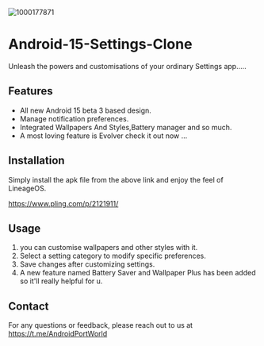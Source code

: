 ![1000177871](https://github.com/user-attachments/assets/6b14a7cf-6ed7-4d9d-92c8-ee974dfd78c0)
# Android-15-Settings-Clone

Unleash the powers and customisations of your ordinary Settings app.....

## Features

- All new Android 15 beta 3 based design.
- Manage notification preferences.
- Integrated Wallpapers And Styles,Battery manager and so much.
- A most loving feature is Evolver check it out now ...

## Installation

Simply install the apk file from the above link and enjoy the feel of LineageOS.

https://www.pling.com/p/2121911/

## Usage
1. you can customise wallpapers and other styles with it.
3. Select a setting category to modify specific preferences.
4. Save changes after customizing settings.
5. A new feature named Battery Saver and Wallpaper Plus has been added so it'll really helpful for u.

## Contact

For any questions or feedback, please reach out to us at 
https://t.me/AndroidPortWorld
